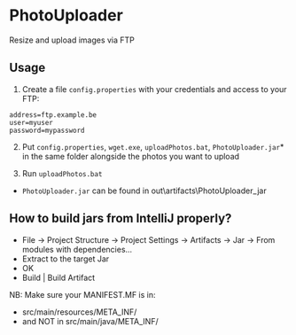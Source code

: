# PhotoUploader
Resize and upload images via FTP

## Usage

1. Create a file `config.properties` with your credentials and access to your FTP: 
```
address=ftp.example.be
user=myuser
password=mypassword
```

2. Put `config.properties`, `wget.exe`, `uploadPhotos.bat`, `PhotoUploader.jar`* in the same folder alongside the photos you want to upload

3. Run `uploadPhotos.bat`

* `PhotoUploader.jar` can be found in out\artifacts\PhotoUploader_jar


## How to build jars from IntelliJ properly?
- File -> Project Structure -> Project Settings -> Artifacts -> Jar -> From modules with dependencies...
- Extract to the target Jar
- OK
- Build | Build Artifact

NB: Make sure your MANIFEST.MF is in:
 - src/main/resources/META_INF/
 - and NOT in src/main/java/META_INF/
